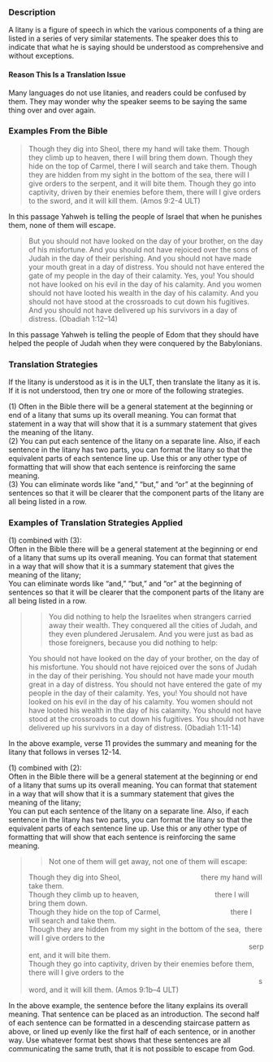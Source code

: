 ### Description

A litany is a figure of speech in which the various components of a thing are listed in a series of very similar statements. The speaker does this to indicate that what he is saying should be understood as comprehensive and without exceptions.

#### Reason This Is a Translation Issue

Many languages do not use litanies, and readers could be confused by them. They may wonder why the speaker seems to be saying the same thing over and over again.

### Examples From the Bible

> Though they dig into Sheol, there my hand will take them. Though they climb up to heaven, there I will bring them down. Though they hide on the top of Carmel, there I will search and take them. Though they are hidden from my sight in the bottom of the sea, there will I give orders to the serpent, and it will bite them. Though they go into captivity, driven by their enemies before them, there will I give orders to the sword, and it will kill them. (Amos 9:2-4 ULT)

In this passage Yahweh is telling the people of Israel that when he punishes them, none of them will escape.

> But you should not have looked on the day of your brother, on the day of his misfortune. And you should not have rejoiced over the sons of Judah in the day of their perishing. And you should not have made your mouth great in a day of distress. You should not have entered the gate of my people in the day of their calamity. Yes, you! You should not have looked on his evil in the day of his calamity. And you women should not have looted his wealth in the day of his calamity. And you should not have stood at the crossroads to cut down his fugitives. And you should not have delivered up his survivors in a day of distress. (Obadiah 1:12–14)

In this passage Yahweh is telling the people of Edom that they should have helped the people of Judah when they were conquered by the Babylonians.

### Translation Strategies

If the litany is understood as it is in the ULT, then translate the litany as it is. If it is not understood, then try one or more of the following strategies.

(1) Often in the Bible there will be a general statement at the beginning or end of a litany that sums up its overall meaning. You can format that statement in a way that will show that it is a summary statement that gives the meaning of the litany.<br>
(2) You can put each sentence of the litany on a separate line. Also, if each sentence in the litany has two parts, you can format the litany so that the equivalent parts of each sentence line up. Use this or any other type of formatting that will show that each sentence is reinforcing the same meaning.<br>
(3) You can eliminate words like “and,” “but,” and “or” at the beginning of sentences so that it will be clearer that the component parts of the litany are all being listed in a row.

### Examples of Translation Strategies Applied

(1) combined with (3):<br>
Often in the Bible there will be a general statement at the beginning or end of a litany that sums up its overall meaning. You can format that statement in a way that will show that it is a summary statement that gives the meaning of the litany;<br>
You can eliminate words like “and,” “but,” and “or” at the beginning of sentences so that it will be clearer that the component parts of the litany are all being listed in a row.<br>

> > You did nothing to help the Israelites when strangers carried away their wealth. They conquered all the cities of Judah, and they even plundered Jerusalem. And you were just as bad as those foreigners, because you did nothing to help:
>
> You should not have looked on the day of your brother, on the day of his misfortune. You should not have rejoiced over the sons of Judah in the day of their perishing. You should not have made your mouth great in a day of distress. You should not have entered the gate of my people in the day of their calamity. Yes, you! You should not have looked on his evil in the day of his calamity. You women should not have looted his wealth in the day of his calamity. You should not have stood at the crossroads to cut down his fugitives. You should not have delivered up his survivors in a day of distress. (Obadiah 1:11-14)

In the above example, verse 11 provides the summary and meaning for the litany that follows in verses 12-14.

(1) combined with (2):<br>
Often in the Bible there will be a general statement at the beginning or end of a litany that sums up its overall meaning. You can format that statement in a way that will show that it is a summary statement that gives the meaning of the litany;<br>
You can put each sentence of the litany on a separate line. Also, if each sentence in the litany has two parts, you can format the litany so that the equivalent parts of each sentence line up. Use this or any other type of formatting that will show that each sentence is reinforcing the same meaning.<br>

> > Not one of them will get away, not one of them will escape:
>
> Though they dig into Sheol,                                        there my hand will take them.<br>
Though they climb up to heaven,                                      there I will bring them down.<br>
Though they hide on the top of Carmel,                                   there I will search and take them.<br>
Though they are hidden from my sight in the bottom of the sea,  there will I give orders to the                                                                                                               serpent, and it will bite them.<br>
Though they go into captivity, driven by their enemies before them, there will I give orders to the                                                                                                                    sword, and it will kill them. (Amos 9:1b–4 ULT)

In the above example, the sentence before the litany explains its overall meaning. That sentence can be placed as an introduction. The second half of each sentence can be formatted in a descending staircase pattern as above, or lined up evenly like the first half of each sentence, or in another way. Use whatever format best shows that these sentences are all communicating the same truth, that it is not possible to escape from God.
